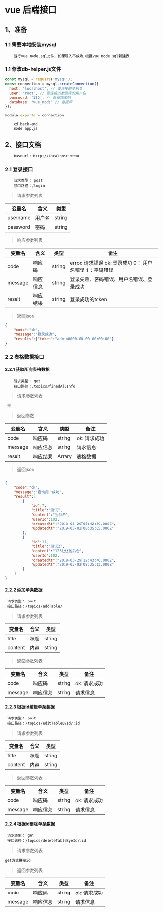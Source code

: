 # vue 后端接口

## 1、准备

### 1.1 需要本地安装mysql

```shell
    运行vue_node.sql文件，如果导入不成功,根据vue_node.sql新建表
```
### 1.1 修改db-helper.js文件

```javascript
const mysql = require('mysql');
const connection = mysql.createConnection({
  host: 'localhost', // 要连接的主机名
  user: 'root', // 要连接的数据库的用户名
  password: '123', // 数据库密码
  database: 'vue_node' // 数据库
});

module.exports = connection
```

```
    cd back-end
    node app.js
```


## 2、接口文档

```shell
    baseUrl: http://localhost:5000
```

### 2.1 登录接口

```shell
    请求类型： post
    接口路径：/login
```

> 请求参数列表

| 变量名 |       含义    |       类型       |
|--------|--------------|------------------|
| username| 用户名       | string           |
| password| 密码         | string           |

> 响应参数列表

| 变量名  | 含义         | 类型   | 备注   |
|--------|--------------|--------|----------|
| code    | 响应码       | string|   error: 请求错误 ok: 登录成功 0： 用户名错误 1：密码错误 |
| message | 响应信息      | string | 登录失败、密码错误、用户名错误、登录成功 |
| result | 响应结果       | string | 登录成功的token |

> 返回json

```json
{
    "code":"ok",
    "message":"登录成功",
    "results":{"token":"admin0000-00-00 00:00:00"}
}
```

### 2.2 表格数据接口

#### 2.2.1 获取所有表格数据

```shell
    请求类型： get
    接口路径：/topics/finadAllInfo
```

> 请求参数列表
```shell
 无
```

> 返回参数

| 变量名  | 含义         | 类型   | 备注   |
|--------|--------------|--------|----------|
| code    | 响应码       | string|   ok: 请求成功 |
| message | 响应信息      | string | 请求信息 |
| result | 响应结果       | Arrary | 表格数据 |

> 返回json

```json

{
    "code":"ok",
    "message":"查询用户成功",
    "result":[
        {
            "id":7,
            "title":"测试",
            "content":"当我的",
            "userId":102,
            "createdAt":"2018-03-29T05:42:39.000Z",
            "updatedAt":"2019-05-02T08:35:05.000Z"
        },
        {
            "id":11,
            "title":"测试2",
            "content":"123让让他后台",
            "userId":102,
            "createdAt":"2018-03-29T12:43:46.000Z",
            "updatedAt":"2019-05-02T08:35:13.000Z"
        }
    ]
}
```

#### 2.2.2 添加单条数据

```shell
 请求类型： post
 接口路径：/topics/addTable/
```

> 请求参数列表

| 变量名 |       含义    |       类型       |
|--------|--------------|------------------|
| title| 标题       | string                |
| content| 内容         | string           |

> 返回参数列表

| 变量名  | 含义         | 类型   | 备注   |
|--------|--------------|--------|----------|
| code    | 响应码       | string|   ok: 请求成功 |
| message | 响应信息      | string | 请求信息 |

#### 2.2.3 根据id编辑单条数据

```shell
 请求类型： post
 接口路径：/topics/editTableById/:id
```

> 请求参数列表

| 变量名 |       含义    |       类型       |
|--------|--------------|------------------|
| title| 标题       | string                |
| content| 内容         | string           |

> 返回参数列表

| 变量名  | 含义         | 类型   | 备注   |
|--------|--------------|--------|----------|
| code    | 响应码       | string|   ok: 请求成功 |
| message | 响应信息      | string | 请求信息 |


#### 2.2.4 根据id删除单条数据

```shell
 请求类型： get
 接口路径：/topics/deleteTableByeId/:id
```

> 请求参数列表

```shell
get方式拼接id
```

> 返回参数列表

| 变量名  | 含义         | 类型   | 备注   |
|--------|--------------|--------|----------|
| code    | 响应码       | string|   ok: 请求成功 |
| message | 响应信息      | string | 请求信息 |
